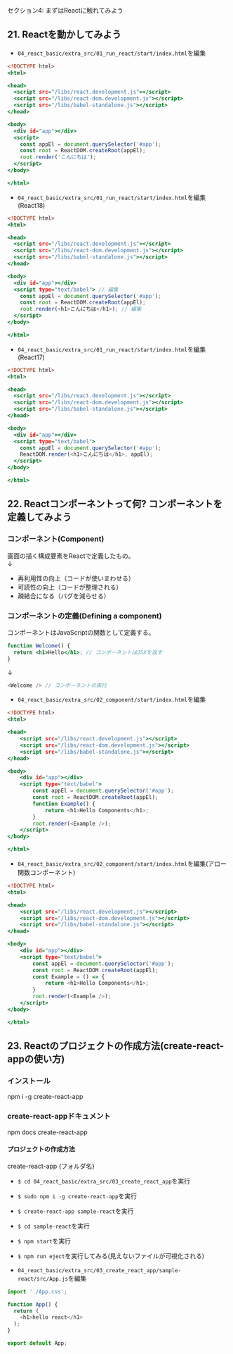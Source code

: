 セクション4: まずはReactに触れてみよう

## 21. Reactを動かしてみよう

+ `04_react_basic/extra_src/01_run_react/start/index.html`を編集<br>

```html:index.html
<!DOCTYPE html>
<html>

<head>
  <script src="/libs/react.development.js"></script>
  <script src="/libs/react-dom.development.js"></script>
  <script src="/libs/babel-standalone.js"></script>
</head>

<body>
  <div id="app"></div>
  <script>
    const appEl = document.querySelector('#app');
    const root = ReactDOM.createRoot(appEl);
    root.render('こんにちは');
  </script>
</body>

</html>
```

+ `04_react_basic/extra_src/01_run_react/start/index.html`を編集(React18)<br>

```html:index.html
<!DOCTYPE html>
<html>

<head>
  <script src="/libs/react.development.js"></script>
  <script src="/libs/react-dom.development.js"></script>
  <script src="/libs/babel-standalone.js"></script>
</head>

<body>
  <div id="app"></div>
  <script type="text/babel"> // 編集
    const appEl = document.querySelector('#app');
    const root = ReactDOM.createRoot(appEl);
    root.render(<h1>こんにちは</h1>); // 編集
  </script>
</body>

</html>
```

+ `04_react_basic/extra_src/01_run_react/start/index.html`を編集(React17)<br>

```html:index.html
<!DOCTYPE html>
<html>

<head>
  <script src="/libs/react.development.js"></script>
  <script src="/libs/react-dom.development.js"></script>
  <script src="/libs/babel-standalone.js"></script>
</head>

<body>
  <div id="app"></div>
  <script type="text/babel">
    const appEl = document.querySelector('#app');
    ReactDOM.render(<h1>こんにちは</h1>, appEl);
  </script>
</body>

</html>
```

## 22. Reactコンポーネントって何? コンポーネントを定義してみよう

### コンポーネント(Component)

画面の描く構成要素をReactで定義したもの。<br>
↓<br>
+ 再利用性の向上（コードが使いまわせる）<br>
+ 可読性の向上（コードが整理される）<br>
+ 疎結合になる（バグを減らせる）<br>

### コンポーネントの定義(Defining a component)

コンポーネントはJavaScriptの関数として定義する。<br>

```jsx:Sample.jsx
function Welcome() {
  return <h1>Hello</h1>; // コンポーネントはJSXを返す
}
```
↓ <br>

```js:sample.js
<Welcome /> // コンポーネントの実行
```

+ `04_react_basic/extra_src/02_component/start/index.html`を編集<br>

```html:index.html
<!DOCTYPE html>
<html>

<head>
    <script src="/libs/react.development.js"></script>
    <script src="/libs/react-dom.development.js"></script>
    <script src="/libs/babel-standalone.js"></script>
</head>

<body>
    <div id="app"></div>
    <script type="text/babel">
        const appEl = document.querySelector('#app');
        const root = ReactDOM.createRoot(appEl);
        function Example() {
            return <h1>Hello Components</h1>;
        }
        root.render(<Example />);
    </script>
</body>

</html>
```

+ `04_react_basic/extra_src/02_component/start/index.html`を編集(アロー関数コンポーネント)<br>

```html:index.html
<!DOCTYPE html>
<html>

<head>
    <script src="/libs/react.development.js"></script>
    <script src="/libs/react-dom.development.js"></script>
    <script src="/libs/babel-standalone.js"></script>
</head>

<body>
    <div id="app"></div>
    <script type="text/babel">
        const appEl = document.querySelector('#app');
        const root = ReactDOM.createRoot(appEl);
        const Example = () => {
            return <h1>Hello Components</h1>;
        }
        root.render(<Example />);
    </script>
</body>

</html>
```

## 23. Reactのプロジェクトの作成方法(create-react-appの使い方)

### インストール
npm i -g create-react-app

### create-react-appドキュメント
npm docs create-react-app

#### プロジェクトの作成方法
create-react-app {フォルダ名}

+ `$ cd 04_react_basic/extra_src/03_create_react_app`を実行<br>

+ `$ sudo npm i -g create-react-app`を実行<br>

+ `$ create-react-app sample-react`を実行<br>

+ `$ cd sample-react`を実行<br>

+ `$ npm start`を実行<br>

+ `$ npm run eject`を実行してみる(見えないファイルが可視化される)<br>

+ `04_react_basic/extra_src/03_create_react_app/sample-react/src/App.js`を編集<br>

```js:App.js
import './App.css';

function App() {
  return (
    <h1>hello react</h1>
  );
}

export default App;
```
